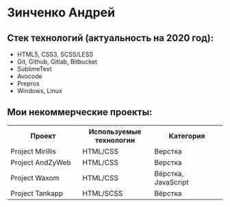 # Зинченко Андрей
## Стек технологий (актуальность на 2020 год):

* HTML5, CSS3, SCSS/LESS
* Git, Github, Gitlab, Bitbucket
* SublimeText
* Avocode
* Prepros
* Windows, Linux

## Мои некоммерческие проекты:

<table width="100%"; text-align-center>
  <tr>
    <th width="33.3%">
    Проект
    </th>
    <th width="33.3%">
    Используемые технологии
    </th>
    <th width="33.3%">
    Категория
    </th>
  </tr>
  <tr>
    <td>Project Mirillis</td>
    <td>HTML/CSS</td>
    <td>Верстка</td>
  </tr>
  <tr>
    <td>Project AndZyWeb</td>
    <td>HTML/CSS</td>
    <td>Верстка</td>
  </tr>  
    <tr>
    <td>Project Waxom</td>
    <td>HTML/CSS</td>
    <td>Вёрстка, JavaScript</td>
  </tr>  
      <tr>
    <td>Project Tankapp</td>
    <td>HTML/SCSS</td>
    <td>Вёрстка</td>
  </tr> 
  </table>
